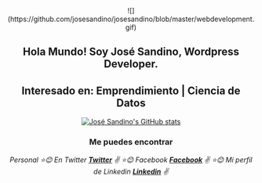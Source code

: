 <div align="center">
![](https://github.com/josesandino/josesandino/blob/master/webdevelopment.gif)

## Hola Mundo! Soy José Sandino, Wordpress Developer.
## Interesado en: Emprendimiento | Ciencia de Datos
[![José Sandino's GitHub stats](https://github-readme-stats.vercel.app/api?username=josesandino)](https://github.com/josesandino/github-readme-stats)
### Me puedes encontrar
_Personal_
 _:star::blush: En Twitter **[Twitter](https://twitter.com/joansamo01)** :v:_
 _:star::blush: Facebook **[Facebook](https://facebook.com/joansamo1)** :v:_
 _:star::blush: Mi perfil de Linkedin **[Linkedin](https://www.linkedin.com/in/josesandino/)** :v:_
</div>




